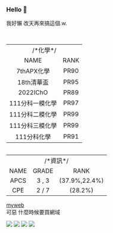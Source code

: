 ### Hello 👋
我好懶 改天再來搞這個.w.<br><br>

<table  width = 45% align="left">
    <tr ><td colspan="2" align="center">/*化學*/</td></tr>
    <tr align="center">
        <td>NAME</td>
        <td>RANK</td>
    </tr>
    <tr align="center">
        <td>7thAPX化學</td>
        <td>PR90</td>
    </tr>
    <tr align="center">
        <td>18th清華盃</td>
        <td>PR95</td>
    </tr>
    <tr align="center">
        <td>2022IChO</td>
        <td>PR89</td>
    </tr>
    <tr align="center">
        <td>111分科一模化學</td>
        <td>PR97</td>
    </tr>
    <tr align="center">
        <td>111分科二模化學</td>
        <td>PR99</td>
    </tr>
    <tr align="center">
        <td>111分科三模化學</td>
        <td>PR99</td>
    </tr>
    <tr align="center">
        <td>111分科化學</td>
        <td>PR91</td>
    </tr>
</table><br>
<table  width = 45% align="right">
<tr align="center"><td colspan="3">/*資訊*/</td></tr>
    <tr align="center">
        <td >NAME</td>
        <td>GRADE</td>
        <td>RANK</td>
    </tr>
    <tr align="center">
        <td>APCS</td>
        <td>3  ,  3</td>
        <td>(37.9%,22.4%)</td>
    </tr>
    <tr align="center">
        <td>CPE</td>
        <td>2 / 7</td>
        <td>(28.2%)</td>
    </tr>
</table>


[myweb](https://changyu.nycu.me/)<br>
可惡 什麼時候要買網域<br>

<!--+這裡應該會放東西吧(應該-->

![](http://github-profile-summary-cards.vercel.app/api/cards/profile-details?username=changfish&theme=2077)
![](http://github-profile-summary-cards.vercel.app/api/cards/productive-time?username=changfish&theme=2077&utcOffset=8)
![](http://github-profile-summary-cards.vercel.app/api/cards/repos-per-language?username=changfish&theme=2077)
![](http://github-profile-summary-cards.vercel.app/api/cards/stats?username=changfish&theme=2077)

<!--
**changfish/changfish** is a ✨ _special_ ✨ repository because its `README.md` (this file) appears on your GitHub profile.

Here are some ideas to get you started:

- 🔭 I’m currently working on ...
- 🌱 I’m currently learning ...
- 👯 I’m looking to collaborate on ...
- 🤔 I’m looking for help with ...
- 💬 Ask me about ...
- 📫 How to reach me: ...
- 😄 Pronouns: ...
- ⚡ Fun fact: ...
-->
